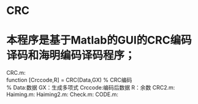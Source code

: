 # CRC
# 本程序是基于Matlab的GUI的CRC编码译码和海明编码译码程序；
CRC.m:        
function [Crccode,R] = CRC(Data,GX)
% CRC编码    
% Data:数据		GX：生成多项式		Crccode:编码后数据		R：余数
CRC2.m:
Haiming.m:
Haiming2.m:
Check.m:
CODE.m:
